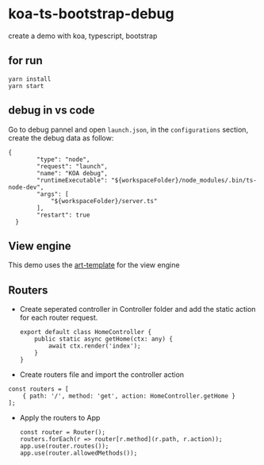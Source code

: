 # koa-ts-bootstrap-debug
create a demo with koa, typescript, bootstrap

## for run
```
yarn install
yarn start
```
## debug in vs code
Go to debug pannel and open `launch.json`, in the `configurations` section, create the debug data as follow:
```
{
        "type": "node",
        "request": "launch",
        "name": "KOA debug",
        "runtimeExecutable": "${workspaceFolder}/node_modules/.bin/ts-node-dev",
        "args": [
            "${workspaceFolder}/server.ts"
        ],
        "restart": true
  }
```
## View engine
This demo uses the [art-template](https://github.com/aui/art-template) for the view engine

## Routers
- Create seperated controller in Controller folder
  and add the static action for each router request.

    ```
    export default class HomeController {
        public static async getHome(ctx: any) {
            await ctx.render('index');
        }
    }
    ```

- Create routers file and import the controller action

```
const routers = [
    { path: '/', method: 'get', action: HomeController.getHome }
];
```

- Apply the routers to App
    ```
    const router = Router();
    routers.forEach(r => router[r.method](r.path, r.action));
    app.use(router.routes());
    app.use(router.allowedMethods());
    ```


